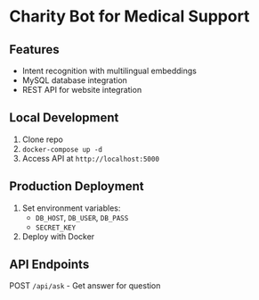 # Charity Bot for Medical Support

## Features
- Intent recognition with multilingual embeddings
- MySQL database integration
- REST API for website integration

## Local Development
1. Clone repo
2. `docker-compose up -d`
3. Access API at `http://localhost:5000`

## Production Deployment
1. Set environment variables:
   - `DB_HOST`, `DB_USER`, `DB_PASS`
   - `SECRET_KEY`
2. Deploy with Docker

## API Endpoints
POST `/api/ask` - Get answer for question
